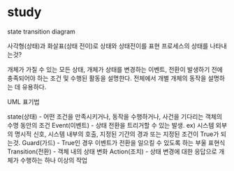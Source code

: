# study

state transition diagram

사각형(상태)과 화살표(상태 전이)로 상태와 상태전이를 표현
프로세스의 상태를 나타내는것?

개체가 가질 수 있는 모든 상태, 개체가 상태를 변경하는 이벤트, 전환이 발생하기 전에 충족되어야 하는 조건 및 수행된 활동을 설명한다.
전체에서 개별 개체의 동작을 설명하는 데 유용하다.


UML 표기법



state(상태) - 어떤 조건을 만족시키거나, 동작을 수행하거나, 사건을 기다리는 객체의 수명 동안의 조건
Event(이벤트) - 상태 전환을 트리거할 수 있는 발생. ex) 시스템 외부의 명시적 신호, 시스템 내부의 호출, 지정된 기간의 경과 또는 지정된 조건이 True가 되는것.
Guard(가드) - True인 경우 이벤트가 전환을 일으킬 수 있도록 하는 부울 표현식
Transition(전환) - 객체 내의 상태 변화
Action(조치) - 상태 변경에 대한 응답으로 개체가 수행하는 하나 이상의 작업
